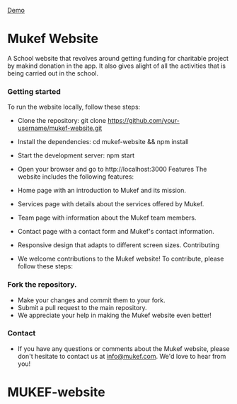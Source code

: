 [Demo](https://mukef-website.vercel.app/)

# Mukef Website
A School website that revolves around getting funding for charitable project by makind donation in the app. It also gives alight of all the activities that is being carried out in the school.

### Getting started
To run the website locally, follow these steps:

* Clone the repository: git clone https://github.com/your-username/mukef-website.git
* Install the dependencies: cd mukef-website && npm install
* Start the development server: npm start
* Open your browser and go to http://localhost:3000
Features
The website includes the following features:

* Home page with an introduction to Mukef and its mission.
* Services page with details about the services offered by Mukef.
* Team page with information about the Mukef team members.
* Contact page with a contact form and Mukef's contact information.
* Responsive design that adapts to different screen sizes.
Contributing
* We welcome contributions to the Mukef website! To contribute, please follow these steps:

### Fork the repository.
* Make your changes and commit them to your fork.
* Submit a pull request to the main repository.
* We appreciate your help in making the Mukef website even better!

### Contact
* If you have any questions or comments about the Mukef website, please don't hesitate to contact us at info@mukef.com. We'd love to hear from you!


# MUKEF-website


